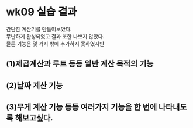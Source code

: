 # wk09 실습 결과

 간단한 계산기를 만들어보았다.<br>
 무난하게 완성되었고 결과 또한 나쁘지 않았다.<br>
 물론 기능은 몇 가지 밖에 추가하지 못하였지만<br>
## (1)제곱계산과 루트 등등 일반 계산 목적의 기능<br> 
## (2)날짜 계산 기능<br> 
## (3)무게 계산 기능 등등 여러가지 기능을 한 번에 나타내도록 해보고싶다.
